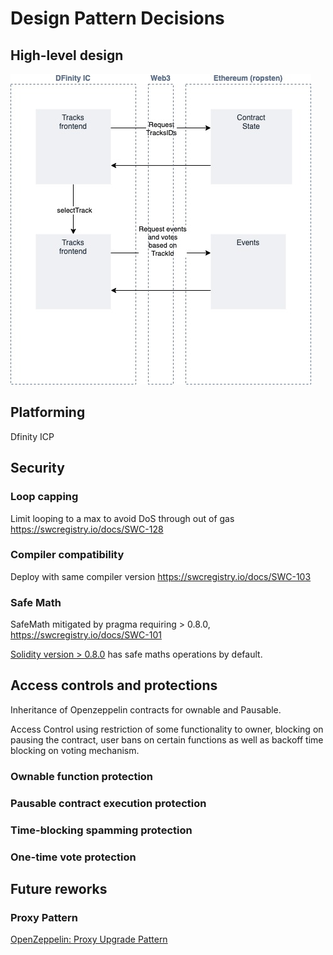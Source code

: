 # Design Pattern Decisions 

## High-level design

![High-level diagram of the application architecture](./tracks_architecture.jpg)

## Platforming

Dfinity ICP

## Security 

### Loop capping
Limit looping to a max to avoid DoS through out of gas https://swcregistry.io/docs/SWC-128

### Compiler compatibility
Deploy with same compiler version https://swcregistry.io/docs/SWC-103
    
### Safe Math

SafeMath mitigated by pragma requiring > 0.8.0, https://swcregistry.io/docs/SWC-101

[Solidity version > 0.8.0](https://soliditydeveloper.com/solidity-0.8) has safe maths operations by default. 

## Access controls and protections

Inheritance of Openzeppelin contracts for ownable and Pausable.

Access Control using restriction of some functionality to owner, blocking on pausing the contract, user bans on certain functions as well as backoff time blocking on voting mechanism.
    
### Ownable function protection

### Pausable contract execution protection

### Time-blocking spamming protection

### One-time vote protection


## Future reworks

### Proxy Pattern

[OpenZeppelin: Proxy Upgrade Pattern](https://docs.openzeppelin.com/upgrades-plugins/1.x/proxies?utm_source=zos&utm_medium=blog&utm_campaign=proxy-pattern)


